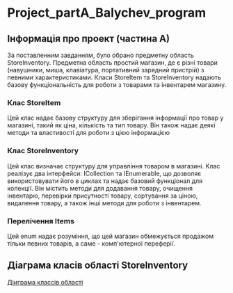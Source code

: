 # Project_partA_Balychev_program
## Інформація про проект (частина А)
За поставленним завданням, було обрано предметну область StoreInventory.
Предметна область простий магазин, де є різні товари (навушники, миша, клавіатура, портативний зарядний пристрій) з певними характеристиками. Класи StoreItem та StoreInventory надають базову функціональність для роботи з товарами та інвентарем магазину.
### Клас StoreItem
Цей клас надає базову структуру для зберігання інформації про товар у магазині, такий як ціна, кількість та тип товару. Він також надає деякі методи та властивості для роботи з цією інформацією
### Клас StoreInventory
Цей клас визначає структуру для управління товаром в магазині. Клас реалізує два інтерфейси: ICollection та IEnumerable<StoreItem>, що дозволяє використовувати його в циклах та надає базовий функціонал для колекції. Він містить методи для додавання товару, очищення інвентарю, перевірки присутності товару, сортування за ціною, видалення товару, а також інші методи для роботи з інвентарем.
### Перелічення Items
Цей enum надає розуміння, що цей магазин обмежується продажом тільки певних товарів, а саме - комп'ютерної переферії.
## Діаграма класів області StoreInventory
[Діиграма классів області](https://github.com/NorthDice/Project_partA_Balychev_program/blob/master/Project_partA_Balychev_program/Project_partA_Balychev_diagram.png)
